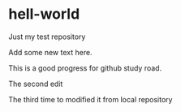 # hell-world
Just my test repository

Add some new text here.

This is a good progress for github study road.

The second edit

The third time to modified it from local repository

